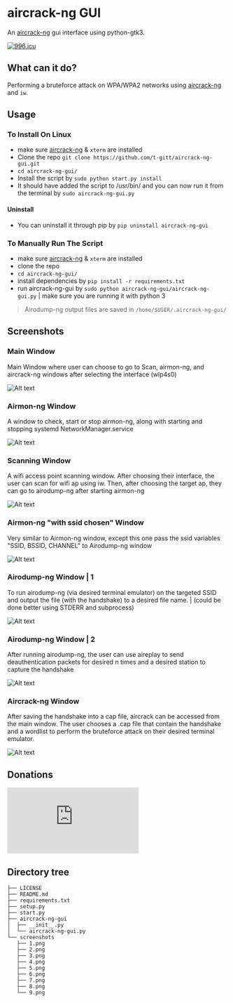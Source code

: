 # aircrack-ng GUI

An [aircrack-ng](https://www.github.com/aircrack-ng/aircrack-ng) gui interface using python-gtk3. 

[![996.icu](https://img.shields.io/badge/link-996.icu-red.svg)](https://996.icu)

## What can it do?
Performing a bruteforce attack on WPA/WPA2 networks using [aircrack-ng](https://www.github.com/aircrack-ng/aircrack-ng) and `iw`.

## Usage
### To Install On Linux
* make sure [aircrack-ng](https://www.github.com/aircrack-ng/aircrack-ng) & `xterm` are installed
* Clone the repo `git clone https://github.com/t-gitt/aircrack-ng-gui.git`
* `cd aircrack-ng-gui/`
* Install the script by `sudo python start.py install`
* It should have added the script to /usr/bin/ and you can now run it from the terminal by `sudo aircrack-ng-gui.py`

#### Uninstall
* You can uninstall it through pip by `pip uninstall aircrack-ng-gui`


### To Manually Run The Script
* make sure [aircrack-ng](https://www.github.com/aircrack-ng/aircrack-ng) & `xterm` are installed
* clone the repo
* `cd aircrack-ng-gui/`
* install dependencies by `pip install -r requirements.txt` 
* run aircrack-ng-gui by `sudo python aircrack-ng-gui/aircrack-ng-gui.py` | make sure you are running it with python 3

> Airodump-ng output files are saved in `/home/$USER/.aircrack-ng-gui/`

## Screenshots

### Main Window
Main Window where user can choose to go to Scan, airmon-ng, and aircrack-ng windows after selecting the interface (wlp4s0)

![Alt text](screenshots/1.png?raw=true "ScreenShot 1")

### Airmon-ng  Window
A window to check, start or stop airmon-ng, along with starting and stopping systemd NetworkManager.service

![Alt text](screenshots/9.png?raw=true "ScreenShot 9")

### Scanning Window
A wifi access point scanning window. After choosing their interface, the user can scan for wifi ap using iw. Then, after choosing the target ap, they can go to airodump-ng after starting airmon-ng

![Alt text](screenshots/2.png?raw=true "ScreenShot 2")

### Airmon-ng "with ssid chosen" Window
Very similar to Airmon-ng window, except this one pass the ssid variables "SSID, BSSID, CHANNEL" to Airodump-ng window

![Alt text](screenshots/3.png?raw=true "ScreenShot 3")

### Airodump-ng Window | 1
To run airodump-ng (via desired terminal emulator) on the targeted SSID and output the file (with the handshake) to a desired file name. | (could be done better using STDERR and subprocess)

![Alt text](screenshots/5.png?raw=true "ScreenShot 5")



### Airodump-ng Window | 2
After running airodump-ng, the user can use aireplay to send deauthentication packets for desired n times and a desired station to capture the handshake

![Alt text](screenshots/6.png?raw=true "ScreenShot 6")

### Aircrack-ng Window
After saving the handshake into a cap file, aircrack can be accessed from the main window. The user chooses a .cap file that contain the handshake and a wordlist to perform the bruteforce attack on their desired terminal emulator.

![Alt text](screenshots/8.png?raw=true "ScreenShot 8")

## Donations
![bitcoin](https://raw.githubusercontent.com/t-gitt/aircrack-ng-gui/master/bitcoin-address.txt)

## Directory tree
```
├── LICENSE
├── README.md
├── requirements.txt
├── setup.py
├── start.py
├── aircrack-ng-gui
│  ├── __init__.py
│  └── aircrack-ng-gui.py
└── screenshots
   ├── 1.png
   ├── 2.png
   ├── 3.png
   ├── 4.png
   ├── 5.png
   ├── 6.png
   ├── 7.png
   ├── 8.png
   └── 9.png
```
